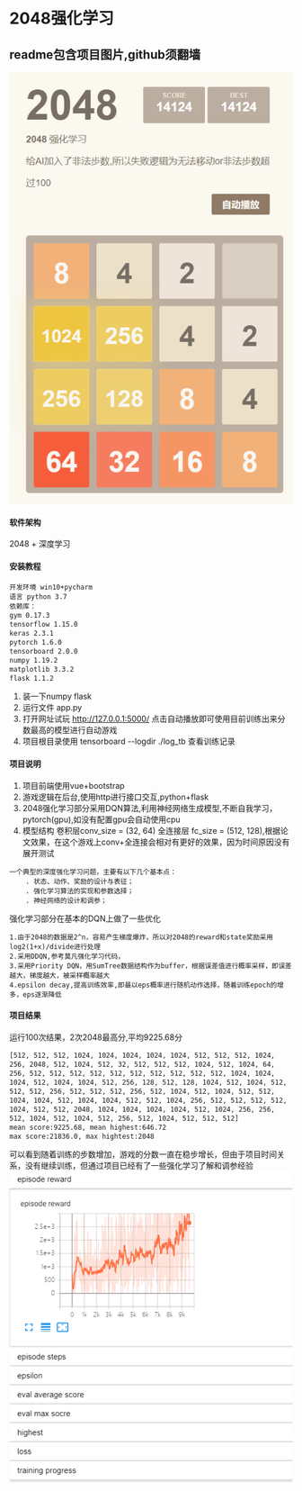 # 2048强化学习
## readme包含项目图片,github须翻墙

![Image text](./desc/2048_lose.png)
#### 软件架构

2048 + 深度学习

#### 安装教程
```
开发环境 win10+pycharm
语言 python 3.7
依赖库：
gym 0.17.3
tensorflow 1.15.0
keras 2.3.1
pytorch 1.6.0
tensorboard 2.0.0
numpy 1.19.2
matplotlib 3.3.2
flask 1.1.2
```
1. 装一下numpy flask
2. 运行文件 app.py
3. 打开网址试玩 http://127.0.0.1:5000/    点击自动播放即可使用目前训练出来分数最高的模型进行自动游戏
4. 项目根目录使用 tensorboard --logdir ./log_tb 查看训练记录

#### 项目说明
1.  项目前端使用vue+bootstrap
2.  游戏逻辑在后台,使用http进行接口交互,python+flask
3.  2048强化学习部分采用DQN算法,利用神经网络生成模型,不断自我学习，pytorch(gpu),如没有配置gpu会自动使用cpu
4.  模型结构 卷积层conv_size = (32, 64) 全连接层 fc_size = (512, 128),根据论文效果，在这个游戏上conv+全连接会相对有更好的效果，因为时间原因没有展开测试

```
一个典型的深度强化学习问题，主要有以下几个基本点：
    . 状态、动作、奖励的设计与表征；
    . 强化学习算法的实现和参数选择；
    . 神经网络的设计和调参；
```

强化学习部分在基本的DQN上做了一些优化
```
1.由于2048的数据是2^n，容易产生梯度爆炸，所以对2048的reward和state奖励采用log2(1+x)/divide进行处理
2.采用DDQN,参考莫凡强化学习代码，
3.采用Priority DQN，用SumTree数据结构作为buffer，根据误差值进行概率采样，即误差越大，梯度越大，被采样概率越大
4.epsilon decay,提高训练效率,即最以eps概率进行随机动作选择，随着训练epoch的增多，eps逐渐降低
```

#### 项目结果
运行100次结果，2次2048最高分,平均9225.68分
```
[512, 512, 512, 1024, 1024, 1024, 1024, 1024, 512, 512, 512, 1024, 256, 2048, 512, 1024, 512, 32, 512, 512, 512, 1024, 512, 1024, 64, 256, 512, 512, 512, 512, 512, 512, 512, 512, 512, 512, 1024, 1024, 1024, 512, 1024, 1024, 512, 256, 128, 512, 128, 1024, 512, 1024, 512, 512, 512, 256, 512, 512, 512, 256, 512, 1024, 512, 1024, 512, 512, 1024, 1024, 512, 1024, 1024, 512, 512, 1024, 256, 512, 512, 512, 512, 1024, 512, 512, 2048, 1024, 1024, 1024, 1024, 512, 1024, 256, 256, 512, 1024, 512, 1024, 512, 256, 512, 1024, 512, 512, 512]
mean score:9225.68, mean highest:646.72
max score:21836.0, max hightest:2048
```
可以看到随着训练的步数增加，游戏的分数一直在稳步增长，但由于项目时间关系，没有继续训练，但通过项目已经有了一些强化学习了解和调参经验
![Image text](./desc/train.png)


